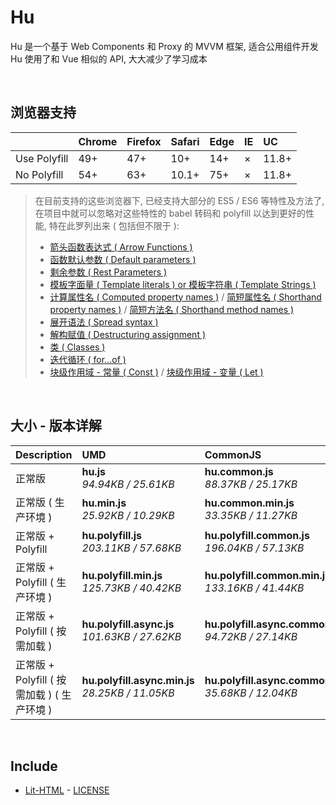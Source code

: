# Hu
Hu 是一个基于 Web Components 和 Proxy 的 MVVM 框架, 适合公用组件开发<br>
Hu 使用了和 Vue 相似的 API, 大大减少了学习成本

<br>

## 浏览器支持

|              | Chrome | Firefox | Safari | Edge | IE | UC    |
| :-           | :-     | :-      | :-     | :-   | :- | :-    |
| Use Polyfill | 49+    | 47+     | 10+    | 14+  | ×  | 11.8+ |
| No Polyfill  | 54+    | 63+     | 10.1+  | 75+  | ×  | 11.8+ |

> 在目前支持的这些浏览器下, 已经支持大部分的 ES5 / ES6 等特性及方法了,<br>
> 在项目中就可以忽略对这些特性的 babel 转码和 polyfill 以达到更好的性能, 特在此罗列出来 ( 包括但不限于 ): <br>
  > - [箭头函数表达式 ( Arrow Functions )](https://developer.mozilla.org/zh-CN/docs/Web/JavaScript/Reference/Functions/Arrow_functions)
  > - [函数默认参数 ( Default parameters )](https://developer.mozilla.org/zh-CN/docs/Web/JavaScript/Reference/Functions/Default_parameters)
  > - [剩余参数 ( Rest Parameters )](https://developer.mozilla.org/zh-CN/docs/Web/JavaScript/Reference/Functions/Rest_parameters)
  > - [模板字面量 ( Template literals ) or 模板字符串 ( Template Strings )](https://developer.mozilla.org/zh-CN/docs/Web/JavaScript/Reference/template_strings)
  > - [计算属性名 ( Computed property names )](https://developer.mozilla.org/zh-CN/docs/Web/JavaScript/Reference/Operators/Object_initializer#计算属性名) / [简短属性名 ( Shorthand property names )](https://developer.mozilla.org/zh-CN/docs/Web/JavaScript/Reference/Operators/Object_initializer#属性定义) / [简短方法名 ( Shorthand method names )](https://developer.mozilla.org/zh-CN/docs/Web/JavaScript/Reference/Operators/Object_initializer#方法定义)
  > - [展开语法 ( Spread syntax )](https://developer.mozilla.org/zh-CN/docs/Web/JavaScript/Reference/Operators/Spread_syntax)
  > - [解构赋值 ( Destructuring assignment )](https://developer.mozilla.org/zh-CN/docs/Web/JavaScript/Reference/Operators/Destructuring_assignment)
  > - [类 ( Classes )](https://developer.mozilla.org/zh-CN/docs/Web/JavaScript/Reference/Classes)
  > - [迭代循环 ( for...of )](https://developer.mozilla.org/zh-CN/docs/Web/JavaScript/Reference/Statements/for...of)
  > - [块级作用域 - 常量 ( Const )](https://developer.mozilla.org/zh-CN/docs/Web/JavaScript/Reference/Statements/const) / [块级作用域 - 变量 ( Let )](https://developer.mozilla.org/zh-CN/docs/Web/JavaScript/Reference/Statements/let)

<br>

## 大小 - 版本详解
| Description | UMD | CommonJS | ES Module |
| :- | :- | :- | :- |
| 正常版 | **hu.js**<br>*94.94KB / 25.61KB* | **hu.common.js**<br>*88.37KB / 25.17KB* | **hu.esm.js**<br>*88.36KB / 25.15KB* |
| 正常版 ( 生产环境 ) | **hu.min.js**<br>*25.92KB / 10.29KB* | **hu.common.min.js**<br>*33.35KB / 11.27KB* | **hu.esm.min.js**<br>*25.75KB / 10.21KB* |
| 正常版 + Polyfill | **hu.polyfill.js**<br>*203.11KB / 57.68KB* | **hu.polyfill.common.js**<br>*196.04KB / 57.13KB* | **hu.polyfill.esm.js**<br>*196.02KB / 57.12KB* |
| 正常版 + Polyfill ( 生产环境 ) | **hu.polyfill.min.js**<br>*125.73KB / 40.42KB* | **hu.polyfill.common.min.js**<br>*133.16KB / 41.44KB* | **hu.polyfill.esm.min.js**<br>*125.56KB / 40.35KB* |
| 正常版 + Polyfill ( 按需加载 ) | **hu.polyfill.async.js**<br>*101.63KB / 27.62KB* | **hu.polyfill.async.common.js**<br>*94.72KB / 27.14KB* | **hu.polyfill.async.esm.js**<br>*94.70KB / 27.12KB* |
| 正常版 + Polyfill ( 按需加载 ) ( 生产环境 ) | **hu.polyfill.async.min.js**<br>*28.25KB / 11.05KB* | **hu.polyfill.async.common.min.js**<br>*35.68KB / 12.04KB* | **hu.polyfill.async.esm.min.js**<br>*28.08KB / 10.98KB* |

<br>

## Include
  - [Lit-HTML](https://github.com/Polymer/lit-html) \- [LICENSE](https://github.com/Polymer/lit-html/blob/master/LICENSE)
